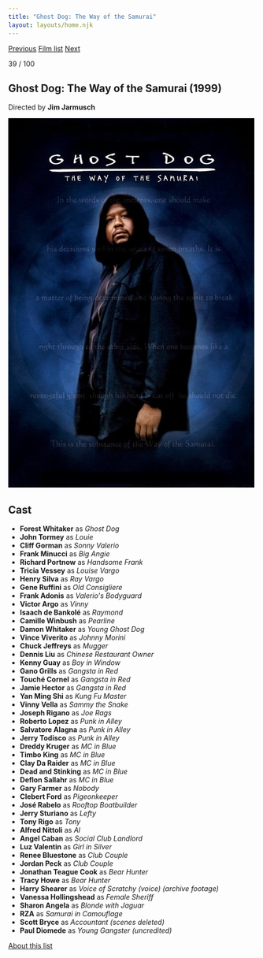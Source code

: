 ```yaml
---
title: "Ghost Dog: The Way of the Samurai"
layout: layouts/home.njk
---
```


<nav class="films">
  <a class="prev" href="../the-big-lebowski">Previous</a>
  <a href="../">Film list</a>
  <a class="next" href="../fight-club">Next</a>
</nav>

<p>39 / 100</p>

<article class="film">
  <h1>Ghost Dog: The Way of the Samurai (1999)</h1>

  <p class="director">
    Directed by <strong>Jim Jarmusch</strong>
  </p>

  <img src="../films/posters/ghost-dog-the-way-of-the-samurai.jpg" alt="">

  <h2>
    Cast
  </h2>
  <ul>
    <li><strong>Forest Whitaker</strong> as <em>Ghost Dog</em></li>
<li><strong>John Tormey</strong> as <em>Louie</em></li>
<li><strong>Cliff Gorman</strong> as <em>Sonny Valerio</em></li>
<li><strong>Frank Minucci</strong> as <em>Big Angie</em></li>
<li><strong>Richard Portnow</strong> as <em>Handsome Frank</em></li>
<li><strong>Tricia Vessey</strong> as <em>Louise Vargo</em></li>
<li><strong>Henry Silva</strong> as <em>Ray Vargo</em></li>
<li><strong>Gene Ruffini</strong> as <em>Old Consigliere</em></li>
<li><strong>Frank Adonis</strong> as <em>Valerio's Bodyguard</em></li>
<li><strong>Victor Argo</strong> as <em>Vinny</em></li>
<li><strong>Isaach de Bankolé</strong> as <em>Raymond</em></li>
<li><strong>Camille Winbush</strong> as <em>Pearline</em></li>
<li><strong>Damon Whitaker</strong> as <em>Young Ghost Dog</em></li>
<li><strong>Vince Viverito</strong> as <em>Johnny Morini</em></li>
<li><strong>Chuck Jeffreys</strong> as <em>Mugger</em></li>
<li><strong>Dennis Liu</strong> as <em>Chinese Restaurant Owner</em></li>
<li><strong>Kenny Guay</strong> as <em>Boy in Window</em></li>
<li><strong>Gano Grills</strong> as <em>Gangsta in Red</em></li>
<li><strong>Touché Cornel</strong> as <em>Gangsta in Red</em></li>
<li><strong>Jamie Hector</strong> as <em>Gangsta in Red</em></li>
<li><strong>Yan Ming Shi</strong> as <em>Kung Fu Master</em></li>
<li><strong>Vinny Vella</strong> as <em>Sammy the Snake</em></li>
<li><strong>Joseph Rigano</strong> as <em>Joe Rags</em></li>
<li><strong>Roberto Lopez</strong> as <em>Punk in Alley</em></li>
<li><strong>Salvatore Alagna</strong> as <em>Punk in Alley</em></li>
<li><strong>Jerry Todisco</strong> as <em>Punk in Alley</em></li>
<li><strong>Dreddy Kruger</strong> as <em>MC in Blue</em></li>
<li><strong>Timbo King</strong> as <em>MC in Blue</em></li>
<li><strong>Clay Da Raider</strong> as <em>MC in Blue</em></li>
<li><strong>Dead and Stinking</strong> as <em>MC in Blue</em></li>
<li><strong>Deflon Sallahr</strong> as <em>MC in Blue</em></li>
<li><strong>Gary Farmer</strong> as <em>Nobody</em></li>
<li><strong>Clebert Ford</strong> as <em>Pigeonkeeper</em></li>
<li><strong>José Rabelo</strong> as <em>Rooftop Boatbuilder</em></li>
<li><strong>Jerry Sturiano</strong> as <em>Lefty</em></li>
<li><strong>Tony Rigo</strong> as <em>Tony</em></li>
<li><strong>Alfred Nittoli</strong> as <em>Al</em></li>
<li><strong>Angel Caban</strong> as <em>Social Club Landlord</em></li>
<li><strong>Luz Valentin</strong> as <em>Girl in Silver</em></li>
<li><strong>Renee Bluestone</strong> as <em>Club Couple</em></li>
<li><strong>Jordan Peck</strong> as <em>Club Couple</em></li>
<li><strong>Jonathan Teague Cook</strong> as <em>Bear Hunter</em></li>
<li><strong>Tracy Howe</strong> as <em>Bear Hunter</em></li>
<li><strong>Harry Shearer</strong> as <em>Voice of Scratchy (voice) (archive footage)</em></li>
<li><strong>Vanessa Hollingshead</strong> as <em>Female Sheriff</em></li>
<li><strong>Sharon Angela</strong> as <em>Blonde with Jaguar</em></li>
<li><strong>RZA</strong> as <em>Samurai in Camouflage</em></li>
<li><strong>Scott Bryce</strong> as <em>Accountant (scenes deleted)</em></li>
<li><strong>Paul Diomede</strong> as <em>Young Gangster (uncredited)</em></li>
  </ul>
</article>
<footer>
  <a href="../about">About this list</a>
</footer>

